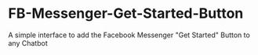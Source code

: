 # FB-Messenger-Get-Started-Button
A simple interface to add the Facebook Messenger "Get Started" Button to any Chatbot
